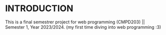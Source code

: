 ﻿# INTRODUCTION

This is a final semestrer project for web programming (CMPD203) || Semester 1, Year 2023/2024. (my first time diving into web programming :3)


